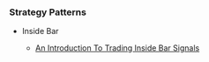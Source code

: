 ### Strategy Patterns

* Inside Bar

	* [An Introduction To Trading Inside Bar Signals](https://www.learntotradethemarket.com/forex-trading-strategies/introduction-inside-bar-trading)